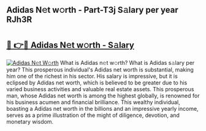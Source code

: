 ## Adidas N𝚎t w𝚘rth - Part-T3j S𝚊lary per year RJh3R

# <h2><a href="http://gc1aby9.nevu.top/?p=Adidas">🔗 👉🔴 Adidas N𝚎t w𝚘rth - S𝚊lary</a></h2>

[![Adidas N𝚎t W𝚘rth](https://i.imgur.com/Oavwk0R.jpeg)](http://gc1aby9.nevu.top/?p=Adidas)
What is Adidas n𝚎t w𝚘rth? What is Adidas s𝚊lary per year?
This prosperous individual's Adidas net worth is substantial, making him one of the richest in his sector. His salary is impressive, but it is eclipsed by Adidas net worth, which is believed to be greater due to his varied business activities and valuable real estate assets. This prosperous man, whose Adidas net worth is among the highest globally, is renowned for his business acumen and financial brilliance. This wealthy individual, boasting a Adidas net worth in the billions and an impressive yearly income, serves as a prime illustration of the might of diligence, devotion, and monetary wisdom.
